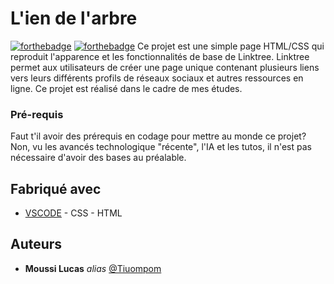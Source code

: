 # L'ien de l'arbre 

[![forthebadge](http://forthebadge.com/images/badges/built-with-love.svg)](http://forthebadge.com)  [![forthebadge](http://forthebadge.com/images/badges/powered-by-electricity.svg)](http://forthebadge.com)
Ce projet est une simple page HTML/CSS qui reproduit l'apparence et les fonctionnalités de base de Linktree. Linktree permet aux utilisateurs de créer une page unique contenant plusieurs liens vers leurs différents profils de réseaux sociaux et autres ressources en ligne. Ce projet est réalisé dans le cadre de mes études.


### Pré-requis

Faut t'il avoir des prérequis en codage pour mettre au monde ce projet? Non, vu les avancés technologique "récente", l'IA et les tutos, il n'est pas nécessaire d'avoir des bases au préalable. 

## Fabriqué avec

* [VSCODE](https://code.visualstudio.com/) - CSS - HTML 
  




## Auteurs

* **Moussi Lucas** _alias_ [@Tiuompom](https://github.com/tiuompom)
